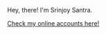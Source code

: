 Hey, there! I'm Srinjoy Santra.

[Check my online accounts here!](https://srinjoy-santra.github.io/)
